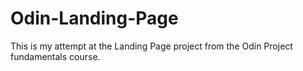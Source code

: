 # Odin-Landing-Page
This is my attempt at the Landing Page project from the Odin Project fundamentals course.
